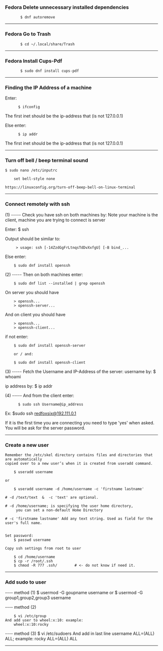### Fedora Delete unnecessary installed dependencies

	       $ dnf autoremove
________________________________________________________________________________

### Fedora Go to Trash

	       $ cd ~/.local/share/Trash
________________________________________________________________________________

### Fedora Install Cups-Pdf

	       $ sudo dnf install cups-pdf

________________________________________________________________________________

### Finding the IP Address of a machine
Enter:

          $ ifconfig

The first inet should be the ip-address that (is not 127.0.0.1)

Else enter:

          $ ip addr

The first inet should be the ip-address that (is not 127.0.0.1)

________________________________________________________________________________
### Turn off bell / beep terminal sound

	$ sudo nano /etc/inputrc

		set bell-style none

	https://linuxconfig.org/turn-off-beep-bell-on-linux-terminal



________________________________________________________________________________

### Connect remotely with ssh
(1) ----- Check you have ssh on both machines by:
Note your machine is the client, machine you are trying to connect is server

Enter:
		$ ssh          

Output should be similar to:

         > usage: ssh [-14ZzdGgFrLtnqsTdDvXxfgU] [-B bind_...

Else enter:

		$ sudo dnf install openssh

(2) ----- Then on both machines enter:

		$ sudo dnf list --installed | grep openssh

On server you should have

		> openssh...
		> openssh-server...

And on client you should have

		> openssh...
		> openssh-client...

if not enter:

		$ sudo dnf install openssh-server

		or / and:

		$ sudo dnf install openssh-client



(3) ----- Fetch the Username and IP-Address of the server:
username by:
				$ whoami

ip address by:
				$ ip addr

(4) ----- And from the client enter:

          $ sudo ssh Username@ip_address

Ex:
          $sudo ssh redfoxsix@192.111.0.1

If it is the first time you are connecting you need to type 'yes' when asked.
You will be ask for the server password.


________________________________________________________________________________

### Create a new user
	
	Remember the /etc/skel directory contains files and directories that are automatically 
	copied over to a new user’s when it is created from useradd command.

		$ useradd username
	
	or
	
		$ useradd username -d /home/username -c 'firstname lastname'
	
	# -d /text/text  &  -c 'text' are optional. 
	
	# -d /home/username; is specifying the user home directory, 
	     you can set a non-default Home Directory
	     
	# -c 'firstname lastname' Add any text string. Used as field for the user's full name.
	
	
	Set password:
		$ passwd username
		
	Copy ssh settings from root to user
	
		$ cd /home/username
		$ cp -r /root/.ssh
		$ chmod -R 777 .ssh/		# <- do not know if need it.
 		
________________________________________________________________________________

### Add sudo to user

 ---- method (1)
		$ usermod -G goupname username
	or
		$ usermod -G group1,group2,group3 username

 ---- method (2)
  		
		$ vi /etc/group
	And add user to wheel:x:10:	example:
		wheel:x:10:rocky
 		
 ---- method (3)
		$ vi /etc/sudoers
	And add in last line username ALL=(ALL) ALL; example:
		rocky ALL=(ALL) ALL
________________________________________________________________________________










 		
 		
